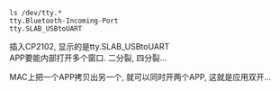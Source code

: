 
```Shell
ls /dev/tty.*
tty.Bluetooth-Incoming-Port  
tty.SLAB_USBtoUART  
```

插入CP2102, 显示的是tty.SLAB_USBtoUART  
APP要能内部打开多个窗口. 二分裂, 四分裂...  

MAC上把一个APP拷贝出另一个, 就可以同时开两个APP, 这就是应用双开... 
